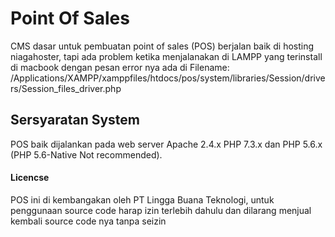 # Point Of Sales
CMS dasar untuk pembuatan point of sales (POS) berjalan baik di hosting niagahoster, tapi ada problem ketika menjalanakan di LAMPP yang terinstall di macbook dengan pesan error nya ada di 
Filename: /Applications/XAMPP/xamppfiles/htdocs/pos/system/libraries/Session/drivers/Session_files_driver.php

## Sersyaratan System
POS baik dijalankan pada web server Apache 2.4.x PHP 7.3.x dan PHP 5.6.x (PHP 5.6-Native Not recommended).

#### Licencse 
POS ini di kembangakan oleh PT Lingga Buana Teknologi, untuk penggunaan source code harap izin terlebih dahulu dan dilarang menjual kembali source code nya tanpa seizin




